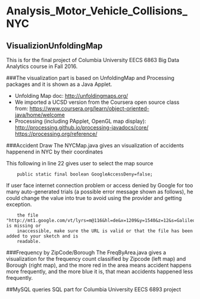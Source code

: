 # Analysis_Motor_Vehicle_Collisions_NYC
## VisualizionUnfoldingMap
This is for the final project of Columbia University EECS 6863 Big Data Analytics course in Fall 2016.

###The visualization part is based on UnfoldingMap and Processing packages and it is shown as a Java Applet.
* Unfolding Map doc: http://unfoldingmaps.org/
* We imported a UCSD version from the Coursera open source class from: https://www.coursera.org/learn/object-oriented-java/home/welcome
* Processing (including PApplet, OpenGL map display): http://processing.github.io/processing-javadocs/core/ 
https://processing.org/reference/

###Accident Draw
The NYCMap.java gives an visualization of accidents happenend in NYC by their coordinates

This following in line 22 gives user to select the map source
```
	public static final boolean GoogleAccessDeny=false;
```
If user face internet connection problem or access denied by Google for too many auto-generated trials (a possible error message shown as follows), he could change the value into true to avoid using the provider and getting exception.
```
	the file "http://mt1.google.com/vt/lyrs=m@116&hl=de&x=1209&y=1540&z=12&s=Galileo" is missing or 
    inaccessible, make sure the URL is valid or that the file has been added to your sketch and is
    readable.
```

###Frequency by ZipCode/Borough
The FreqByArea.java gives a visualization for the frequency count classified by Zipcode (left map) and Borough (right map), and the more red in the area means accident happens more frequently, and the more blue it is, that mean accidents happened less frequently.

##MySQL queries
SQL part for Columbia University EECS 6893 project
